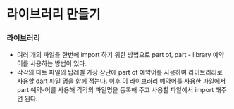 # 라이브러리 만들기

### 라이브러리

- 여러 개의 파일을 한번에 import 하기 위한 방법으로 part of, part - library 예약어를 사용하는 방법이 있다.
- 각각의 다트 파일의 탑레벨 가장 상단에 part of 예약어를 사용하여 라이브러리로 사용할 dart 파일 명을 함께 적는다. 이후 이 라이브러리 예약어를 사용한 파일에서 part 예약-어를 사용해 각각의 파일명을 등록해 주고 사용할 파일에서 import 해주면 된다.